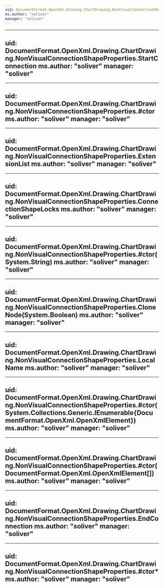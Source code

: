 ```yaml
---
uid: DocumentFormat.OpenXml.Drawing.ChartDrawing.NonVisualConnectionShapeProperties
ms.author: "soliver"
manager: "soliver"
---
```


---
uid: DocumentFormat.OpenXml.Drawing.ChartDrawing.NonVisualConnectionShapeProperties.StartConnection
ms.author: "soliver"
manager: "soliver"
---

---
uid: DocumentFormat.OpenXml.Drawing.ChartDrawing.NonVisualConnectionShapeProperties.#ctor
ms.author: "soliver"
manager: "soliver"
---

---
uid: DocumentFormat.OpenXml.Drawing.ChartDrawing.NonVisualConnectionShapeProperties.ExtensionList
ms.author: "soliver"
manager: "soliver"
---

---
uid: DocumentFormat.OpenXml.Drawing.ChartDrawing.NonVisualConnectionShapeProperties.ConnectionShapeLocks
ms.author: "soliver"
manager: "soliver"
---

---
uid: DocumentFormat.OpenXml.Drawing.ChartDrawing.NonVisualConnectionShapeProperties.#ctor(System.String)
ms.author: "soliver"
manager: "soliver"
---

---
uid: DocumentFormat.OpenXml.Drawing.ChartDrawing.NonVisualConnectionShapeProperties.CloneNode(System.Boolean)
ms.author: "soliver"
manager: "soliver"
---

---
uid: DocumentFormat.OpenXml.Drawing.ChartDrawing.NonVisualConnectionShapeProperties.LocalName
ms.author: "soliver"
manager: "soliver"
---

---
uid: DocumentFormat.OpenXml.Drawing.ChartDrawing.NonVisualConnectionShapeProperties.#ctor(System.Collections.Generic.IEnumerable{DocumentFormat.OpenXml.OpenXmlElement})
ms.author: "soliver"
manager: "soliver"
---

---
uid: DocumentFormat.OpenXml.Drawing.ChartDrawing.NonVisualConnectionShapeProperties.#ctor(DocumentFormat.OpenXml.OpenXmlElement[])
ms.author: "soliver"
manager: "soliver"
---

---
uid: DocumentFormat.OpenXml.Drawing.ChartDrawing.NonVisualConnectionShapeProperties.EndConnection
ms.author: "soliver"
manager: "soliver"
---

---
uid: DocumentFormat.OpenXml.Drawing.ChartDrawing.NonVisualConnectionShapeProperties.#ctor*
ms.author: "soliver"
manager: "soliver"
---
